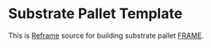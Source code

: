 # Substrate Pallet Template

This is [Reframe](https://github.com/ansvia/reframe) source for building substrate pallet [FRAME](https://substrate.dev/docs/en/knowledgebase/runtime/frame).


